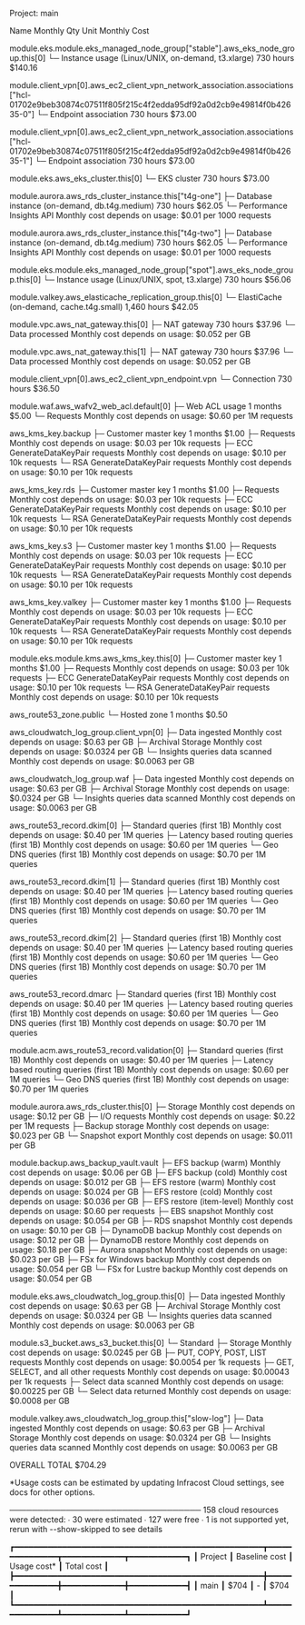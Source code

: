 Project: main

 Name                                                                                                                                                      Monthly Qty  Unit                    Monthly Cost

 module.eks.module.eks_managed_node_group["stable"].aws_eks_node_group.this[0]
 └─ Instance usage (Linux/UNIX, on-demand, t3.xlarge)                                                                                                              730  hours                        $140.16

 module.client_vpn[0].aws_ec2_client_vpn_network_association.associations["hcl-01702e9beb30874c07511f805f215c4f2edda95df92a0d2cb9e49814f0b42635-0"]
 └─ Endpoint association                                                                                                                                           730  hours                         $73.00

 module.client_vpn[0].aws_ec2_client_vpn_network_association.associations["hcl-01702e9beb30874c07511f805f215c4f2edda95df92a0d2cb9e49814f0b42635-1"]
 └─ Endpoint association                                                                                                                                           730  hours                         $73.00

 module.eks.aws_eks_cluster.this[0]
 └─ EKS cluster                                                                                                                                                    730  hours                         $73.00

 module.aurora.aws_rds_cluster_instance.this["t4g-one"]
 ├─ Database instance (on-demand, db.t4g.medium)                                                                                                                   730  hours                         $62.05
 └─ Performance Insights API                                                                                                                         Monthly cost depends on usage: $0.01 per 1000 requests

 module.aurora.aws_rds_cluster_instance.this["t4g-two"]
 ├─ Database instance (on-demand, db.t4g.medium)                                                                                                                   730  hours                         $62.05
 └─ Performance Insights API                                                                                                                         Monthly cost depends on usage: $0.01 per 1000 requests

 module.eks.module.eks_managed_node_group["spot"].aws_eks_node_group.this[0]
 └─ Instance usage (Linux/UNIX, spot, t3.xlarge)                                                                                                                   730  hours                         $56.06

 module.valkey.aws_elasticache_replication_group.this[0]
 └─ ElastiCache (on-demand, cache.t4g.small)                                                                                                                     1,460  hours                         $42.05

 module.vpc.aws_nat_gateway.this[0]
 ├─ NAT gateway                                                                                                                                                    730  hours                         $37.96
 └─ Data processed                                                                                                                                   Monthly cost depends on usage: $0.052 per GB

 module.vpc.aws_nat_gateway.this[1]
 ├─ NAT gateway                                                                                                                                                    730  hours                         $37.96
 └─ Data processed                                                                                                                                   Monthly cost depends on usage: $0.052 per GB

 module.client_vpn[0].aws_ec2_client_vpn_endpoint.vpn
 └─ Connection                                                                                                                                                     730  hours                         $36.50

 module.waf.aws_wafv2_web_acl.default[0]
 ├─ Web ACL usage                                                                                                                                                    1  months                         $5.00
 └─ Requests                                                                                                                                         Monthly cost depends on usage: $0.60 per 1M requests

 aws_kms_key.backup
 ├─ Customer master key                                                                                                                                              1  months                         $1.00
 ├─ Requests                                                                                                                                         Monthly cost depends on usage: $0.03 per 10k requests
 ├─ ECC GenerateDataKeyPair requests                                                                                                                 Monthly cost depends on usage: $0.10 per 10k requests
 └─ RSA GenerateDataKeyPair requests                                                                                                                 Monthly cost depends on usage: $0.10 per 10k requests

 aws_kms_key.rds
 ├─ Customer master key                                                                                                                                              1  months                         $1.00
 ├─ Requests                                                                                                                                         Monthly cost depends on usage: $0.03 per 10k requests
 ├─ ECC GenerateDataKeyPair requests                                                                                                                 Monthly cost depends on usage: $0.10 per 10k requests
 └─ RSA GenerateDataKeyPair requests                                                                                                                 Monthly cost depends on usage: $0.10 per 10k requests

 aws_kms_key.s3
 ├─ Customer master key                                                                                                                                              1  months                         $1.00
 ├─ Requests                                                                                                                                         Monthly cost depends on usage: $0.03 per 10k requests
 ├─ ECC GenerateDataKeyPair requests                                                                                                                 Monthly cost depends on usage: $0.10 per 10k requests
 └─ RSA GenerateDataKeyPair requests                                                                                                                 Monthly cost depends on usage: $0.10 per 10k requests

 aws_kms_key.valkey
 ├─ Customer master key                                                                                                                                              1  months                         $1.00
 ├─ Requests                                                                                                                                         Monthly cost depends on usage: $0.03 per 10k requests
 ├─ ECC GenerateDataKeyPair requests                                                                                                                 Monthly cost depends on usage: $0.10 per 10k requests
 └─ RSA GenerateDataKeyPair requests                                                                                                                 Monthly cost depends on usage: $0.10 per 10k requests

 module.eks.module.kms.aws_kms_key.this[0]
 ├─ Customer master key                                                                                                                                              1  months                         $1.00
 ├─ Requests                                                                                                                                         Monthly cost depends on usage: $0.03 per 10k requests
 ├─ ECC GenerateDataKeyPair requests                                                                                                                 Monthly cost depends on usage: $0.10 per 10k requests
 └─ RSA GenerateDataKeyPair requests                                                                                                                 Monthly cost depends on usage: $0.10 per 10k requests

 aws_route53_zone.public
 └─ Hosted zone                                                                                                                                                      1  months                         $0.50

 aws_cloudwatch_log_group.client_vpn[0]
 ├─ Data ingested                                                                                                                                    Monthly cost depends on usage: $0.63 per GB
 ├─ Archival Storage                                                                                                                                 Monthly cost depends on usage: $0.0324 per GB
 └─ Insights queries data scanned                                                                                                                    Monthly cost depends on usage: $0.0063 per GB

 aws_cloudwatch_log_group.waf
 ├─ Data ingested                                                                                                                                    Monthly cost depends on usage: $0.63 per GB
 ├─ Archival Storage                                                                                                                                 Monthly cost depends on usage: $0.0324 per GB
 └─ Insights queries data scanned                                                                                                                    Monthly cost depends on usage: $0.0063 per GB

 aws_route53_record.dkim[0]
 ├─ Standard queries (first 1B)                                                                                                                      Monthly cost depends on usage: $0.40 per 1M queries
 ├─ Latency based routing queries (first 1B)                                                                                                         Monthly cost depends on usage: $0.60 per 1M queries
 └─ Geo DNS queries (first 1B)                                                                                                                       Monthly cost depends on usage: $0.70 per 1M queries

 aws_route53_record.dkim[1]
 ├─ Standard queries (first 1B)                                                                                                                      Monthly cost depends on usage: $0.40 per 1M queries
 ├─ Latency based routing queries (first 1B)                                                                                                         Monthly cost depends on usage: $0.60 per 1M queries
 └─ Geo DNS queries (first 1B)                                                                                                                       Monthly cost depends on usage: $0.70 per 1M queries

 aws_route53_record.dkim[2]
 ├─ Standard queries (first 1B)                                                                                                                      Monthly cost depends on usage: $0.40 per 1M queries
 ├─ Latency based routing queries (first 1B)                                                                                                         Monthly cost depends on usage: $0.60 per 1M queries
 └─ Geo DNS queries (first 1B)                                                                                                                       Monthly cost depends on usage: $0.70 per 1M queries

 aws_route53_record.dmarc
 ├─ Standard queries (first 1B)                                                                                                                      Monthly cost depends on usage: $0.40 per 1M queries
 ├─ Latency based routing queries (first 1B)                                                                                                         Monthly cost depends on usage: $0.60 per 1M queries
 └─ Geo DNS queries (first 1B)                                                                                                                       Monthly cost depends on usage: $0.70 per 1M queries

 module.acm.aws_route53_record.validation[0]
 ├─ Standard queries (first 1B)                                                                                                                      Monthly cost depends on usage: $0.40 per 1M queries
 ├─ Latency based routing queries (first 1B)                                                                                                         Monthly cost depends on usage: $0.60 per 1M queries
 └─ Geo DNS queries (first 1B)                                                                                                                       Monthly cost depends on usage: $0.70 per 1M queries

 module.aurora.aws_rds_cluster.this[0]
 ├─ Storage                                                                                                                                          Monthly cost depends on usage: $0.12 per GB
 ├─ I/O requests                                                                                                                                     Monthly cost depends on usage: $0.22 per 1M requests
 ├─ Backup storage                                                                                                                                   Monthly cost depends on usage: $0.023 per GB
 └─ Snapshot export                                                                                                                                  Monthly cost depends on usage: $0.011 per GB

 module.backup.aws_backup_vault.vault
 ├─ EFS backup (warm)                                                                                                                                Monthly cost depends on usage: $0.06 per GB
 ├─ EFS backup (cold)                                                                                                                                Monthly cost depends on usage: $0.012 per GB
 ├─ EFS restore (warm)                                                                                                                               Monthly cost depends on usage: $0.024 per GB
 ├─ EFS restore (cold)                                                                                                                               Monthly cost depends on usage: $0.036 per GB
 ├─ EFS restore (item-level)                                                                                                                         Monthly cost depends on usage: $0.60 per requests
 ├─ EBS snapshot                                                                                                                                     Monthly cost depends on usage: $0.054 per GB
 ├─ RDS snapshot                                                                                                                                     Monthly cost depends on usage: $0.10 per GB
 ├─ DynamoDB backup                                                                                                                                  Monthly cost depends on usage: $0.12 per GB
 ├─ DynamoDB restore                                                                                                                                 Monthly cost depends on usage: $0.18 per GB
 ├─ Aurora snapshot                                                                                                                                  Monthly cost depends on usage: $0.023 per GB
 ├─ FSx for Windows backup                                                                                                                           Monthly cost depends on usage: $0.054 per GB
 └─ FSx for Lustre backup                                                                                                                            Monthly cost depends on usage: $0.054 per GB

 module.eks.aws_cloudwatch_log_group.this[0]
 ├─ Data ingested                                                                                                                                    Monthly cost depends on usage: $0.63 per GB
 ├─ Archival Storage                                                                                                                                 Monthly cost depends on usage: $0.0324 per GB
 └─ Insights queries data scanned                                                                                                                    Monthly cost depends on usage: $0.0063 per GB

 module.s3_bucket.aws_s3_bucket.this[0]
 └─ Standard
    ├─ Storage                                                                                                                                       Monthly cost depends on usage: $0.0245 per GB
    ├─ PUT, COPY, POST, LIST requests                                                                                                                Monthly cost depends on usage: $0.0054 per 1k requests
    ├─ GET, SELECT, and all other requests                                                                                                           Monthly cost depends on usage: $0.00043 per 1k requests
    ├─ Select data scanned                                                                                                                           Monthly cost depends on usage: $0.00225 per GB
    └─ Select data returned                                                                                                                          Monthly cost depends on usage: $0.0008 per GB

 module.valkey.aws_cloudwatch_log_group.this["slow-log"]
 ├─ Data ingested                                                                                                                                    Monthly cost depends on usage: $0.63 per GB
 ├─ Archival Storage                                                                                                                                 Monthly cost depends on usage: $0.0324 per GB
 └─ Insights queries data scanned                                                                                                                    Monthly cost depends on usage: $0.0063 per GB

 OVERALL TOTAL                                                                                                                                                                                      $704.29

*Usage costs can be estimated by updating Infracost Cloud settings, see docs for other options.

──────────────────────────────────
158 cloud resources were detected:
∙ 30 were estimated
∙ 127 were free
∙ 1 is not supported yet, rerun with --show-skipped to see details

┏━━━━━━━━━━━━━━━━━━━━━━━━━━━━━━━━━━━━━━━━━━━━━━━━━━━━┳━━━━━━━━━━━━━━━┳━━━━━━━━━━━━━┳━━━━━━━━━━━━┓
┃ Project                                            ┃ Baseline cost ┃ Usage cost* ┃ Total cost ┃
┣━━━━━━━━━━━━━━━━━━━━━━━━━━━━━━━━━━━━━━━━━━━━━━━━━━━━╋━━━━━━━━━━━━━━━╋━━━━━━━━━━━━━╋━━━━━━━━━━━━┫
┃ main                                               ┃          $704 ┃           - ┃       $704 ┃
┗━━━━━━━━━━━━━━━━━━━━━━━━━━━━━━━━━━━━━━━━━━━━━━━━━━━━┻━━━━━━━━━━━━━━━┻━━━━━━━━━━━━━┻━━━━━━━━━━━━┛
